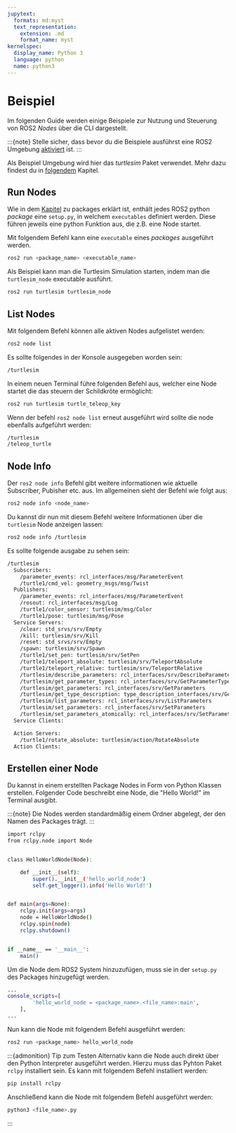 ```yaml
---
jupytext:
  formats: md:myst
  text_representation:
    extension: .md
    format_name: myst
kernelspec:
  display_name: Python 3
  language: python
  name: python3
---
```


# Beispiel

Im folgenden Guide werden einige Beispiele zur Nutzung und Steuerung von ROS2 *Nodes* über die CLI dargestellt. 

:::{note}
Stelle sicher, dass bevor du die Beispiele ausführst eine ROS2 Umgebung [aktiviert](../setup/sourcen.md) ist.
:::

Als Beispiel Umgebung wird hier das *turtlesim* Paket verwendet. Mehr dazu findest du in [folgendem](../topic/turtlesim.md) Kapitel.

## Run Nodes

Wie in dem [Kapitel](../package.md) zu packages erklärt ist, enthält jedes ROS2 python *package* eine `setup.py`, in welchem `executables` definiert werden. Diese führen jeweils eine python Funktion aus, die z.B. eine Node startet.

Mit folgendem Befehl kann eine `executable` eines *packages* ausgeführt werden.

```bash
ros2 run <package_name> <executable_name>
```

Als Beispiel kann man die Turtlesim Simulation starten, indem man die `turtlesim_node` executable ausführt.

```bash
ros2 run turtlesim turtlesim_node
```

## List Nodes

Mit folgendem Befehl können alle aktiven Nodes aufgelistet werden:

```bash
ros2 node list
```

Es sollte folgendes in der Konsole ausgegeben worden sein:

```bash
/turtlesim
```

In einem neuen Terminal führe folgenden Befehl aus, welcher eine Node startet die das steuern der Schildkröte ermöglicht:

```bash
ros2 run turtlesim turtle_teleop_key
```

Wenn der befehl `ros2 node list` erneut ausgeführt wird sollte die node ebenfalls aufgeführt werden:

```bash
/turtlesim
/teleop_turtle
```

## Node Info

Der `ros2 node info` Befehl gibt weitere informationen wie aktuelle Subscriber, Pubisher etc. aus. Im allgemeinen sieht der Befehl wie folgt aus:

```bash
ros2 node info <node_name>
```

Du kannst dir nun mit diesem Befehl weitere Informationen über die `turtlesim` Node anzeigen lassen:


```bash
ros2 node info /turtlesim
```

Es sollte folgende ausgabe zu sehen sein:

```bash
/turtlesim
  Subscribers:
    /parameter_events: rcl_interfaces/msg/ParameterEvent
    /turtle1/cmd_vel: geometry_msgs/msg/Twist
  Publishers:
    /parameter_events: rcl_interfaces/msg/ParameterEvent
    /rosout: rcl_interfaces/msg/Log
    /turtle1/color_sensor: turtlesim/msg/Color
    /turtle1/pose: turtlesim/msg/Pose
  Service Servers:
    /clear: std_srvs/srv/Empty
    /kill: turtlesim/srv/Kill
    /reset: std_srvs/srv/Empty
    /spawn: turtlesim/srv/Spawn
    /turtle1/set_pen: turtlesim/srv/SetPen
    /turtle1/teleport_absolute: turtlesim/srv/TeleportAbsolute
    /turtle1/teleport_relative: turtlesim/srv/TeleportRelative
    /turtlesim/describe_parameters: rcl_interfaces/srv/DescribeParameters
    /turtlesim/get_parameter_types: rcl_interfaces/srv/GetParameterTypes
    /turtlesim/get_parameters: rcl_interfaces/srv/GetParameters
    /turtlesim/get_type_description: type_description_interfaces/srv/GetTypeDescription
    /turtlesim/list_parameters: rcl_interfaces/srv/ListParameters
    /turtlesim/set_parameters: rcl_interfaces/srv/SetParameters
    /turtlesim/set_parameters_atomically: rcl_interfaces/srv/SetParametersAtomically
  Service Clients:

  Action Servers:
    /turtle1/rotate_absolute: turtlesim/action/RotateAbsolute
  Action Clients:

```

## Erstellen einer Node

Du kannst in einem erstellten Package Nodes in Form von Python Klassen erstellen. Folgender Code beschreibt eine Node, die "Hello World!" im Terminal ausgibt. 

:::{note}
Die Nodes werden standardmäßig einem Ordner abgelegt, der den Namen des Packages trägt.
:::

```bash
import rclpy
from rclpy.node import Node


class HelloWorldNode(Node):

    def __init__(self):
        super().__init__('hello_world_node')
        self.get_logger().info('Hello World!')


def main(args=None):
    rclpy.init(args=args)
    node = HelloWorldNode()
    rclpy.spin(node)
    rclpy.shutdown()


if __name__ == '__main__':
    main()
```

Um die Node dem ROS2 System hinzuzufügen, muss sie in der `setup.py` des Packages hinzugefügt werden. 

```bash
...
console_scripts=[
        'hello_world_node = <package_name>.<file_name>:main',
    ],
...
```

Nun kann die Node mit folgendem Befehl ausgeführt werden:

```bash
ros2 run <package_name> hello_world_node
```

:::{admonition} Tip zum Testen
Alternativ kann die Node auch direkt über den Python Interpreter ausgeführt werden. Hierzu muss das Pyhton Paket `rclpy` installiert sein. Es kann mit folgendem Befehl installiert werden:

```bash
pip install rclpy
```

Anschließend kann die Node mit folgendem Befehl ausgeführt werden:

```bash
python3 <file_name>.py
```
:::

